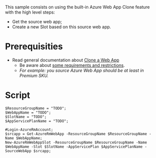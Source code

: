 This sample consists on using the built-in Azure Web App Clone feature with the high level steps:
  - Get the source web app;
  - Create a new Slot based on this source web app.

# Prerequisities

- Read general documentation about [Clone a Web App](https://docs.microsoft.com/azure/app-service/app-service-web-app-cloning)
  - Be aware about [some requirements and restrictions](https://docs.microsoft.com/azure/app-service/web-sites-backup#requirements-and-restrictions).
  - *For example: you source Azure Web App should be at least in Premium SKU.*

# Script

```
$ResourceGroupName = "TODO";
$WebAppName = "TODO";
$SlotName = "TODO";
$AppServicePlanName = "TODO";

#Login-AzureRmAccount;
$srcapp = Get-AzureRmWebApp -ResourceGroupName $ResourceGroupName -Name $WebAppName;
New-AzureRmWebAppSlot -ResourceGroupName $ResourceGroupName -Name $WebAppName -Slot $SlotName -AppServicePlan $AppServicePlanName -SourceWebApp $srcapp;
```